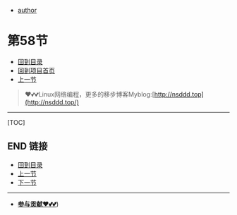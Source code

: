 + [author](https://github.com/3293172751)
# 第58节
+ [回到目录](../README.md)
+ [回到项目首页](../../README.md)
+ [上一节](57.md)
> ❤️💕💕Linux网络编程，更多的移步博客Myblog:[http://nsddd.top](http://nsddd.top/)
---
[TOC]





## END 链接
+ [回到目录](../README.md)
+ [上一节](57.md)
+ [下一节](59.md)
---
+ [**参与贡献❤️💕💕**](https://nsddd.top/archives/contributors))